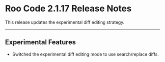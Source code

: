 # Roo Code 2.1.17 Release Notes

This release updates the experimental diff editing strategy.

---

## Experimental Features

*   Switched the experimental diff editing mode to use search/replace diffs.
